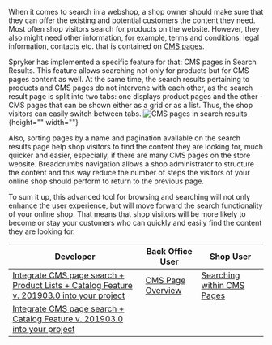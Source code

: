 When it comes to search in a webshop, a shop owner should make sure that they can offer the existing and potential customers the content they need. Most often shop visitors search for products on the website. However, they also might need other information, for example, terms and conditions, legal information, contacts etc. that is contained on [CMS pages](https://documentation.spryker.com/v4/docs/cms-page).

Spryker has implemented a specific feature for that: CMS pages in Search Results. This feature allows searching not only for products but for CMS pages content as well. At the same time, the search results pertaining to products and CMS pages do not intervene with each other, as the search result page is split into two tabs: one displays product pages and the other - CMS pages that can be shown either as a grid or as a list. Thus, the shop visitors can easily switch between tabs.
![CMS pages in search results](https://spryker.s3.eu-central-1.amazonaws.com/docs/Features/CMS/cms-pages-in-search-results.png){height="" width=""}

Also, sorting pages by a name and pagination available on the search results page help shop visitors to find the content they are looking for, much quicker and easier, especially, if there are many CMS pages on the store website. Breadcrumbs navigation allows a shop administrator to structure the content and this way reduce the number of steps the visitors of your online shop should perform to return to the previous page.

To sum it up, this advanced tool for browsing and searching will not only enhance the user experience, but will move forward the search functionality of your online shop. That means that shop visitors will be more likely to become or stay your customers who can quickly and easily find the content they are looking for.

| Developer | Back Office User | Shop User |
| --- |--- |--- |
| [Integrate CMS page search + Product Lists + Catalog Feature v. 201903.0 into your project](https://documentation.spryker.com/v2/docs/cms-page-search-product-lists-integration-201903) | [CMS Page Overview](https://documentation.spryker.com/v4/docs/cms-page) | [Searching within CMS Pages](https://documentation.spryker.com/v4/docs/searching-within-cms-pages) |
| [Integrate CMS page search + Catalog Feature v. 201903.0 into your project](https://documentation.spryker.com/v2/docs/cms-pages-in-search-results-integration-201903)|